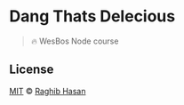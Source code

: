 # Dang Thats Delecious
> 🔥 WesBos Node course


## License
[MIT](./license) © [Raghib Hasan](http://raghibm.com/)